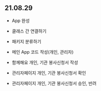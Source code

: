 ## 21.08.29

- App 완성
- 클래스 간 연결하기
- 패키지 분류하기

- 메인 App 코드 작성(개인, 관리자)
- 함께해요 개인, 기관 봉사신청서 작성
- 관리자페이지 개인, 기관 봉사신청서 확인
- 관리자페이지 개인, 기관 봉사신청서 승인, 반려
